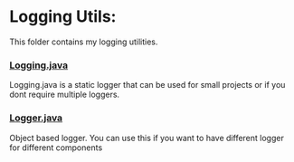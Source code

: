 # Logging Utils: 
This folder contains my logging utilities. 

### [Logging.java](Logging,java)
Logging.java is a static logger that can be used for small projects or if you dont require 
multiple loggers. 

### [Logger.java](Logger.java) 
Object based logger. You can use this if you want to have different logger for different components 
